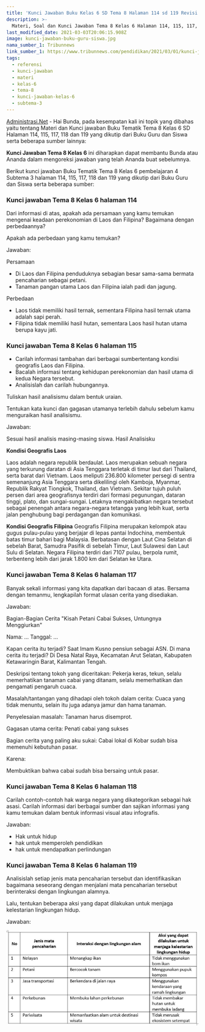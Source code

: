 ```yaml
---
title: 'Kunci Jawaban Buku Kelas 6 SD Tema 8 Halaman 114 sd 119 Revisi 2018'
description: >-
  Materi, Soal dan Kunci Jawaban Tema 8 Kelas 6 Halaman 114, 115, 117, 118 dan 119 Buku Tematik Kurikulum 2013 Subtema 3 Perubahan Lingkungan.
last_modified_date: 2021-03-03T20:06:15.908Z
image: kunci-jawaban-buku-guru-siswa.jpg
nama_sumber_1: Tribunnews
link_sumber_1: https://www.tribunnews.com/pendidikan/2021/03/01/kunci-jawaban-tema-8-kelas-6-halaman-114-115-117-118-119-buku-tematik-sd-pembelajaran-4-subtema-3?page=all.
tags:
  - referensi
  - kunci-jawaban
  - materi
  - kelas-6
  - tema-8
  - kunci-jawaban-kelas-6
  - subtema-3
---
```


[Administrasi.Net](https://administrasi.net "Administrasi.Net") - Hai Bunda, pada kesempatan kali ini topik yang dibahas yaitu tentang Materi dan Kunci jawaban Buku Tematik Tema 8 Kelas 6 SD Halaman 114, 115, 117, 118 dan 119 yang dikutip dari Buku Guru dan Siswa serta beberapa sumber lainnya:

**Kunci Jawaban Tema 8 Kelas 6** ini diharapkan dapat membantu Bunda atau Ananda dalam mengoreksi jawaban yang telah Ananda buat sebelumnya. 

Berikut kunci jawaban Buku Tematik Tema 8 Kelas 6 pembelajaran 4 Subtema 3 halaman 114, 115, 117, 118 dan 119 yang dikutip dari Buku Guru dan Siswa serta beberapa sumber:

### Kunci jawaban Tema 8 Kelas 6 halaman 114

Dari informasi di atas, apakah ada persamaan yang kamu temukan mengenai keadaan perekonomian di Laos dan Filipina? Bagaimana dengan perbedaannya?

Apakah ada perbedaan yang kamu temukan?

Jawaban:

Persamaan
- Di Laos dan Filipina penduduknya sebagian besar sama-sama bermata pencaharian sebagai petani.
- Tanaman pangan utama Laos dan Filipina ialah padi dan jagung.

Perbedaan
- Laos tidak memiliki hasil ternak, sementara Filipina hasil ternak utama adalah sapi perah.
- Filipina tidak memiliki hasil hutan, sementara Laos hasil hutan utama berupa kayu jati.

### Kunci jawaban Tema 8 Kelas 6 halaman 115

- Carilah informasi tambahan dari berbagai sumbertentang kondisi geografis Laos dan Filipina.
- Bacalah informasi tentang kehidupan perekonomian dan hasil utama di kedua Negara tersebut.
- Analisislah dan carilah hubungannya.

Tuliskan hasil analisismu dalam bentuk uraian.

Tentukan kata kunci dan gagasan utamanya terlebih dahulu sebelum kamu menguraikan hasil analisismu.

Jawaban:

Sesuai hasil analisis masing-masing siswa.
Hasil Analisisku

**Kondisi Geografis Laos**

Laos adalah negara republik berdaulat.
Laos merupakan sebuah negara yang terkurung daratan di Asia Tenggara terletak di timur laut dari Thailand, serta barat dari Vietnam.
Laos meliputi 236.800 kilometer persegi di sentra semenanjung Asia Tenggara serta dikelilingi oleh Kamboja, Myanmar, Republik Rakyat Tiongkok, Thailand, dan Vietnam.
Sekitar tujuh puluh persen dari area geografisnya terdiri dari formasi pegunungan, dataran tinggi, plato, dan sungai-sungai.
Letaknya mengakibatkan negara tersebut sebagai penengah antara negara-negara tetangga yang lebih kuat, serta jalan penghubung bagi perdagangan dan komunikasi.

**Kondisi Geografis Filipina**
Geografis Filipina merupakan kelompok atau gugus pulau-pulau yang berjajar di lepas pantai Indochina, membentuk batas timur bahari bagi Malaysia.
Berbatasan dengan Laut Cina Selatan di sebelah Barat, Samudra Pasifik di sebelah Timur, Laut Sulawesi dan Laut Sulu di Selatan.
Negara Filipina terdiri dari 7107 pulau, berpola rumit, terbenteng lebih dari jarak 1.800 km dari Selatan ke Utara.

### Kunci jawaban Tema 8 Kelas 6 halaman 117

Banyak sekali informasi yang kita dapatkan dari bacaan di atas.
Bersama dengan temanmu, lengkapilah format ulasan cerita yang disediakan.

Jawaban:

Bagian-Bagian Cerita "Kisah Petani Cabai Sukses, Untungnya Menggiurkan"

Nama: ...
Tanggal: ...

Kapan cerita itu terjadi?
Saat Imam Kusno pensiun sebagai ASN.
Di mana cerita itu terjadi?
Di Desa Natal Raya, Kecamatan Arut Selatan, Kabupaten Ketawaringin Barat, Kalimantan Tengah.

Deskripsi tentang tokoh yang diceritakan:
Pekerja keras, tekun, selalu memerhatikan tanaman cabai yang ditanam, selalu memerhatikan dan pengamati pengaruh cuaca.

Masalah/tantangan yang dihadapi oleh tokoh dalam cerita:
Cuaca yang tidak menuntu, selain itu juga adanya jamur dan hama tanaman.

Penyelesaian masalah:
Tanaman harus disemprot.

Gagasan utama cerita:
Penati cabai yang sukses

Bagian cerita yang paling aku sukai:
Cabai lokal di Kobar sudah bisa memenuhi kebutuhan pasar.

Karena:

Membuktikan bahwa cabai sudah bisa bersaing untuk pasar.

### Kunci jawaban Tema 8 Kelas 6 halaman 118

Carilah contoh-contoh hak warga negara yang dikategorikan sebagai hak asasi.
Carilah informasi dari berbagai sumber dan sajikan informasi yang kamu temukan dalam bentuk informasi visual atau infografis.

Jawaban:

- Hak untuk hidup
- hak untuk memperoleh pendidikan
- hak untuk mendapatkan perlindungan


### Kunci jawaban Tema 8 Kelas 6 halaman 119

Analisislah setiap jenis mata pencaharian tersebut dan identifikasikan bagaimana seseorang dengan menjalani mata pencaharian tersebut berinteraksi dengan lingkungan alamnya.

Lalu, tentukan beberapa aksi yang dapat dilakukan untuk menjaga kelestarian lingkungan hidup.

Jawaban:

![Kunci Jawaban Halaman 119](/img/jawaban-halaman-119.jpg "Kunci Jawaban Halaman 119")

